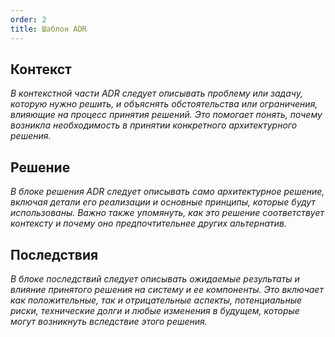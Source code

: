 ```yaml
---
order: 2
title: Шаблон ADR
---
```


## Контекст

*В контекстной части ADR следует описывать проблему или задачу, которую нужно решить, и объяснять обстоятельства или ограничения, влияющие на процесс принятия решений. Это помогает понять, почему возникла необходимость в принятии конкретного архитектурного решения.*

## Решение

*В блоке решения ADR следует описывать само  архитектурное решение, включая детали его реализации и основные принципы, которые будут использованы. Важно также упомянуть, как это решение соответствует контексту и почему оно предпочтительнее других альтернатив.*

## Последствия

*В блоке последствий следует описывать ожидаемые результаты и влияние принятого решения на систему и ее компоненты. Это включает как положительные, так и отрицательные аспекты, потенциальные риски, технические долги и любые изменения в будущем, которые могут возникнуть вследствие этого решения.*